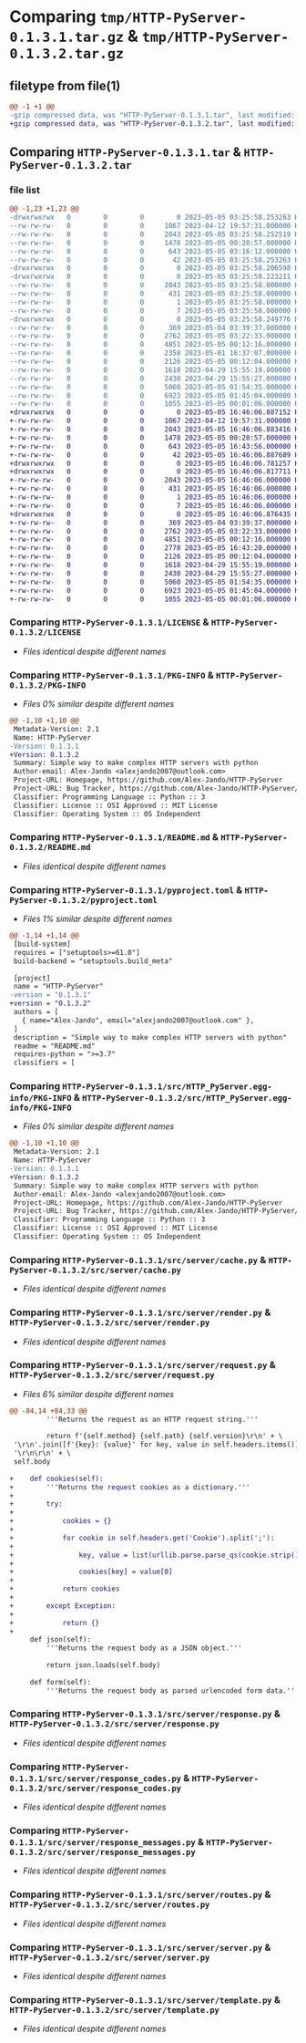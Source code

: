 # Comparing `tmp/HTTP-PyServer-0.1.3.1.tar.gz` & `tmp/HTTP-PyServer-0.1.3.2.tar.gz`

## filetype from file(1)

```diff
@@ -1 +1 @@
-gzip compressed data, was "HTTP-PyServer-0.1.3.1.tar", last modified: Fri May  5 03:25:58 2023, max compression
+gzip compressed data, was "HTTP-PyServer-0.1.3.2.tar", last modified: Fri May  5 16:46:06 2023, max compression
```

## Comparing `HTTP-PyServer-0.1.3.1.tar` & `HTTP-PyServer-0.1.3.2.tar`

### file list

```diff
@@ -1,23 +1,23 @@
-drwxrwxrwx   0        0        0        0 2023-05-05 03:25:58.253263 HTTP-PyServer-0.1.3.1/
--rw-rw-rw-   0        0        0     1067 2023-04-12 19:57:31.000000 HTTP-PyServer-0.1.3.1/LICENSE
--rw-rw-rw-   0        0        0     2043 2023-05-05 03:25:58.252519 HTTP-PyServer-0.1.3.1/PKG-INFO
--rw-rw-rw-   0        0        0     1478 2023-05-05 00:20:57.000000 HTTP-PyServer-0.1.3.1/README.md
--rw-rw-rw-   0        0        0      643 2023-05-05 03:16:12.000000 HTTP-PyServer-0.1.3.1/pyproject.toml
--rw-rw-rw-   0        0        0       42 2023-05-05 03:25:58.253263 HTTP-PyServer-0.1.3.1/setup.cfg
-drwxrwxrwx   0        0        0        0 2023-05-05 03:25:58.206598 HTTP-PyServer-0.1.3.1/src/
-drwxrwxrwx   0        0        0        0 2023-05-05 03:25:58.223211 HTTP-PyServer-0.1.3.1/src/HTTP_PyServer.egg-info/
--rw-rw-rw-   0        0        0     2043 2023-05-05 03:25:58.000000 HTTP-PyServer-0.1.3.1/src/HTTP_PyServer.egg-info/PKG-INFO
--rw-rw-rw-   0        0        0      431 2023-05-05 03:25:58.000000 HTTP-PyServer-0.1.3.1/src/HTTP_PyServer.egg-info/SOURCES.txt
--rw-rw-rw-   0        0        0        1 2023-05-05 03:25:58.000000 HTTP-PyServer-0.1.3.1/src/HTTP_PyServer.egg-info/dependency_links.txt
--rw-rw-rw-   0        0        0        7 2023-05-05 03:25:58.000000 HTTP-PyServer-0.1.3.1/src/HTTP_PyServer.egg-info/top_level.txt
-drwxrwxrwx   0        0        0        0 2023-05-05 03:25:58.249776 HTTP-PyServer-0.1.3.1/src/server/
--rw-rw-rw-   0        0        0      369 2023-05-04 03:39:37.000000 HTTP-PyServer-0.1.3.1/src/server/__init__.py
--rw-rw-rw-   0        0        0     2762 2023-05-05 03:22:33.000000 HTTP-PyServer-0.1.3.1/src/server/cache.py
--rw-rw-rw-   0        0        0     4851 2023-05-05 00:12:16.000000 HTTP-PyServer-0.1.3.1/src/server/render.py
--rw-rw-rw-   0        0        0     2358 2023-05-01 16:37:07.000000 HTTP-PyServer-0.1.3.1/src/server/request.py
--rw-rw-rw-   0        0        0     2126 2023-05-05 00:12:04.000000 HTTP-PyServer-0.1.3.1/src/server/response.py
--rw-rw-rw-   0        0        0     1618 2023-04-29 15:55:19.000000 HTTP-PyServer-0.1.3.1/src/server/response_codes.py
--rw-rw-rw-   0        0        0     2430 2023-04-29 15:55:27.000000 HTTP-PyServer-0.1.3.1/src/server/response_messages.py
--rw-rw-rw-   0        0        0     5060 2023-05-05 01:54:35.000000 HTTP-PyServer-0.1.3.1/src/server/routes.py
--rw-rw-rw-   0        0        0     6923 2023-05-05 01:45:04.000000 HTTP-PyServer-0.1.3.1/src/server/server.py
--rw-rw-rw-   0        0        0     1055 2023-05-05 00:01:06.000000 HTTP-PyServer-0.1.3.1/src/server/template.py
+drwxrwxrwx   0        0        0        0 2023-05-05 16:46:06.887152 HTTP-PyServer-0.1.3.2/
+-rw-rw-rw-   0        0        0     1067 2023-04-12 19:57:31.000000 HTTP-PyServer-0.1.3.2/LICENSE
+-rw-rw-rw-   0        0        0     2043 2023-05-05 16:46:06.883416 HTTP-PyServer-0.1.3.2/PKG-INFO
+-rw-rw-rw-   0        0        0     1478 2023-05-05 00:20:57.000000 HTTP-PyServer-0.1.3.2/README.md
+-rw-rw-rw-   0        0        0      643 2023-05-05 16:43:56.000000 HTTP-PyServer-0.1.3.2/pyproject.toml
+-rw-rw-rw-   0        0        0       42 2023-05-05 16:46:06.887689 HTTP-PyServer-0.1.3.2/setup.cfg
+drwxrwxrwx   0        0        0        0 2023-05-05 16:46:06.781257 HTTP-PyServer-0.1.3.2/src/
+drwxrwxrwx   0        0        0        0 2023-05-05 16:46:06.817711 HTTP-PyServer-0.1.3.2/src/HTTP_PyServer.egg-info/
+-rw-rw-rw-   0        0        0     2043 2023-05-05 16:46:06.000000 HTTP-PyServer-0.1.3.2/src/HTTP_PyServer.egg-info/PKG-INFO
+-rw-rw-rw-   0        0        0      431 2023-05-05 16:46:06.000000 HTTP-PyServer-0.1.3.2/src/HTTP_PyServer.egg-info/SOURCES.txt
+-rw-rw-rw-   0        0        0        1 2023-05-05 16:46:06.000000 HTTP-PyServer-0.1.3.2/src/HTTP_PyServer.egg-info/dependency_links.txt
+-rw-rw-rw-   0        0        0        7 2023-05-05 16:46:06.000000 HTTP-PyServer-0.1.3.2/src/HTTP_PyServer.egg-info/top_level.txt
+drwxrwxrwx   0        0        0        0 2023-05-05 16:46:06.876435 HTTP-PyServer-0.1.3.2/src/server/
+-rw-rw-rw-   0        0        0      369 2023-05-04 03:39:37.000000 HTTP-PyServer-0.1.3.2/src/server/__init__.py
+-rw-rw-rw-   0        0        0     2762 2023-05-05 03:22:33.000000 HTTP-PyServer-0.1.3.2/src/server/cache.py
+-rw-rw-rw-   0        0        0     4851 2023-05-05 00:12:16.000000 HTTP-PyServer-0.1.3.2/src/server/render.py
+-rw-rw-rw-   0        0        0     2778 2023-05-05 16:43:20.000000 HTTP-PyServer-0.1.3.2/src/server/request.py
+-rw-rw-rw-   0        0        0     2126 2023-05-05 00:12:04.000000 HTTP-PyServer-0.1.3.2/src/server/response.py
+-rw-rw-rw-   0        0        0     1618 2023-04-29 15:55:19.000000 HTTP-PyServer-0.1.3.2/src/server/response_codes.py
+-rw-rw-rw-   0        0        0     2430 2023-04-29 15:55:27.000000 HTTP-PyServer-0.1.3.2/src/server/response_messages.py
+-rw-rw-rw-   0        0        0     5060 2023-05-05 01:54:35.000000 HTTP-PyServer-0.1.3.2/src/server/routes.py
+-rw-rw-rw-   0        0        0     6923 2023-05-05 01:45:04.000000 HTTP-PyServer-0.1.3.2/src/server/server.py
+-rw-rw-rw-   0        0        0     1055 2023-05-05 00:01:06.000000 HTTP-PyServer-0.1.3.2/src/server/template.py
```

### Comparing `HTTP-PyServer-0.1.3.1/LICENSE` & `HTTP-PyServer-0.1.3.2/LICENSE`

 * *Files identical despite different names*

### Comparing `HTTP-PyServer-0.1.3.1/PKG-INFO` & `HTTP-PyServer-0.1.3.2/PKG-INFO`

 * *Files 0% similar despite different names*

```diff
@@ -1,10 +1,10 @@
 Metadata-Version: 2.1
 Name: HTTP-PyServer
-Version: 0.1.3.1
+Version: 0.1.3.2
 Summary: Simple way to make complex HTTP servers with python
 Author-email: Alex-Jando <alexjando2007@outlook.com>
 Project-URL: Homepage, https://github.com/Alex-Jando/HTTP-PyServer
 Project-URL: Bug Tracker, https://github.com/Alex-Jando/HTTP-PyServer/issues
 Classifier: Programming Language :: Python :: 3
 Classifier: License :: OSI Approved :: MIT License
 Classifier: Operating System :: OS Independent
```

### Comparing `HTTP-PyServer-0.1.3.1/README.md` & `HTTP-PyServer-0.1.3.2/README.md`

 * *Files identical despite different names*

### Comparing `HTTP-PyServer-0.1.3.1/pyproject.toml` & `HTTP-PyServer-0.1.3.2/pyproject.toml`

 * *Files 1% similar despite different names*

```diff
@@ -1,14 +1,14 @@
 [build-system]
 requires = ["setuptools>=61.0"]
 build-backend = "setuptools.build_meta"
 
 [project]
 name = "HTTP-PyServer"
-version = "0.1.3.1"
+version = "0.1.3.2"
 authors = [
   { name="Alex-Jando", email="alexjando2007@outlook.com" },
 ]
 description = "Simple way to make complex HTTP servers with python"
 readme = "README.md"
 requires-python = ">=3.7"
 classifiers = [
```

### Comparing `HTTP-PyServer-0.1.3.1/src/HTTP_PyServer.egg-info/PKG-INFO` & `HTTP-PyServer-0.1.3.2/src/HTTP_PyServer.egg-info/PKG-INFO`

 * *Files 0% similar despite different names*

```diff
@@ -1,10 +1,10 @@
 Metadata-Version: 2.1
 Name: HTTP-PyServer
-Version: 0.1.3.1
+Version: 0.1.3.2
 Summary: Simple way to make complex HTTP servers with python
 Author-email: Alex-Jando <alexjando2007@outlook.com>
 Project-URL: Homepage, https://github.com/Alex-Jando/HTTP-PyServer
 Project-URL: Bug Tracker, https://github.com/Alex-Jando/HTTP-PyServer/issues
 Classifier: Programming Language :: Python :: 3
 Classifier: License :: OSI Approved :: MIT License
 Classifier: Operating System :: OS Independent
```

### Comparing `HTTP-PyServer-0.1.3.1/src/server/cache.py` & `HTTP-PyServer-0.1.3.2/src/server/cache.py`

 * *Files identical despite different names*

### Comparing `HTTP-PyServer-0.1.3.1/src/server/render.py` & `HTTP-PyServer-0.1.3.2/src/server/render.py`

 * *Files identical despite different names*

### Comparing `HTTP-PyServer-0.1.3.1/src/server/request.py` & `HTTP-PyServer-0.1.3.2/src/server/request.py`

 * *Files 6% similar despite different names*

```diff
@@ -84,14 +84,33 @@
         '''Returns the request as an HTTP request string.'''
 
         return f'{self.method} {self.path} {self.version}\r\n' + \
 '\r\n'.join([f'{key}: {value}' for key, value in self.headers.items()]) + \
 '\r\n\r\n' + \
 self.body
 
+    def cookies(self):
+        '''Returns the request cookies as a dictionary.'''
+
+        try:
+
+            cookies = {}
+
+            for cookie in self.headers.get('Cookie').split(';'):
+
+                key, value = list(urllib.parse.parse_qs(cookie.strip()).items())[0]
+
+                cookies[key] = value[0]
+
+            return cookies
+        
+        except Exception:
+
+            return {}
+
     def json(self):
         '''Returns the request body as a JSON object.'''
 
         return json.loads(self.body)
     
     def form(self):
         '''Returns the request body as parsed urlencoded form data.'''
```

### Comparing `HTTP-PyServer-0.1.3.1/src/server/response.py` & `HTTP-PyServer-0.1.3.2/src/server/response.py`

 * *Files identical despite different names*

### Comparing `HTTP-PyServer-0.1.3.1/src/server/response_codes.py` & `HTTP-PyServer-0.1.3.2/src/server/response_codes.py`

 * *Files identical despite different names*

### Comparing `HTTP-PyServer-0.1.3.1/src/server/response_messages.py` & `HTTP-PyServer-0.1.3.2/src/server/response_messages.py`

 * *Files identical despite different names*

### Comparing `HTTP-PyServer-0.1.3.1/src/server/routes.py` & `HTTP-PyServer-0.1.3.2/src/server/routes.py`

 * *Files identical despite different names*

### Comparing `HTTP-PyServer-0.1.3.1/src/server/server.py` & `HTTP-PyServer-0.1.3.2/src/server/server.py`

 * *Files identical despite different names*

### Comparing `HTTP-PyServer-0.1.3.1/src/server/template.py` & `HTTP-PyServer-0.1.3.2/src/server/template.py`

 * *Files identical despite different names*

